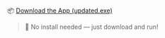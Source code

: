 

📦 [Download the App (updated.exe)](https://github.com/yourusername/folder-search-tool/raw/main/updated.exe)

> 📁 No install needed — just download and run!
